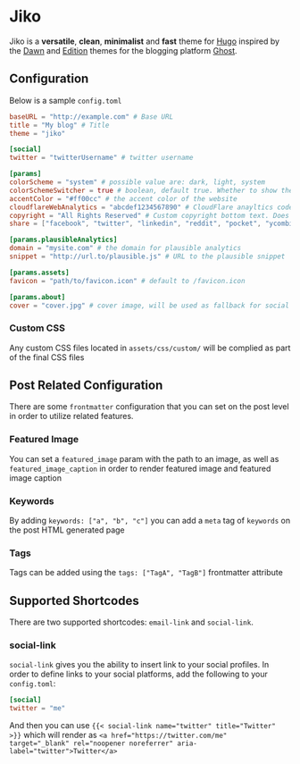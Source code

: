 # Jiko
Jiko is a **versatile**, **clean**, **minimalist** and **fast** theme for [Hugo](https://gohugo.io) inspired by the [Dawn](https://github.com/TryGhost/Dawn) and [Edition](https://github.com/TryGhost/Edition) themes for the blogging platform [Ghost](https://github.com/TryGhost/Ghost).

## Configuration
Below is a sample `config.toml`

```toml
baseURL = "http://example.com" # Base URL
title = "My blog" # Title
theme = "jiko"

[social]
twitter = "twitterUsername" # twitter username

[params]
colorScheme = "system" # possible value are: dark, light, system
colorSchemeSwitcher = true # boolean, default true. Whether to show the color scheme switcher at the bottom of the page
accentColor = "#ff00cc" # the accent color of the website
cloudflareWebAnalytics = "abcdef1234567890" # CloudFlare anayltics code. Will be rendered only in production mode
copyright = "All Rights Reserved" # Custom copyright bottom text. Does NOT support markdown
share = ["facebook", "twitter", "linkedin", "reddit", "pocket", "ycombinator"] # list of paltforms to share post at. leave empty to disable

[params.plausibleAnalytics]
domain = "mysite.com" # the domain for plausible analytics
snippet = "http://url.to/plausible.js" # URL to the plausible snippet

[params.assets]
favicon = "path/to/favicon.icon" # default to /favicon.icon

[params.about]
cover = "cover.jpg" # cover image, will be used as fallback for social sharing image if no image attached to the post
```

### Custom CSS
Any custom CSS files located in `assets/css/custom/` will be complied as part of the final CSS files

## Post Related Configuration
There are some `frontmatter` configuration that you can set on the post level in order to utilize related features.

### Featured Image
You can set a `featured_image` param with the path to an image, as well as `featured_image_caption` in order to render
featured image and featured image caption

### Keywords
By adding `keywords: ["a", "b", "c"]` you can add a `meta` tag of `keywords` on the post HTML generated page

### Tags
Tags can be added using the `tags: ["TagA", "TagB"]` frontmatter attribute

## Supported Shortcodes
There are two supported shortcodes: `email-link` and `social-link`. 

### social-link
`social-link` gives you the ability to insert link to your social profiles. In order to define links to your social platforms, add the following to your `config.toml`:

```toml
[social]
twitter = "me"
```

And then you can use `{{< social-link name="twitter" title="Twitter" >}}` which will render as `<a href="https://twitter.com/me" target="_blank" rel="noopener noreferrer" aria-label="twitter">Twitter</a>`
